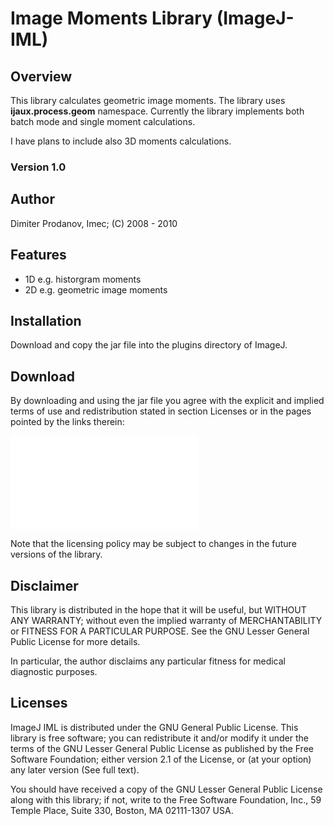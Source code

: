 # Image Moments Library (ImageJ-IML)

## Overview

This library calculates geometric image moments. The library uses
**ijaux.process.geom** namespace. Currently the library implements both
batch mode and single moment calculations.

I have plans to include also 3D moments calculations.

### Version 1.0

## Author

Dimiter Prodanov, Imec; (C) 2008 - 2010

## Features

-    1D e.g. historgram moments
-    2D e.g. geometric image moments

## Installation

Download and copy the jar file into the plugins directory of ImageJ.

## Download

By downloading and using the jar file you agree with the explicit and
implied terms of use and redistribution stated in section Licenses or in
the pages pointed by the links therein:

![I agree about ImageJ-IML](/lib/processing/ijauxgeom.jar)

Note that the licensing policy may be subject to changes in the future
versions of the library.

## Disclaimer

This library is distributed in the hope that it will be useful, but
WITHOUT ANY WARRANTY; without even the implied warranty of
MERCHANTABILITY or FITNESS FOR A PARTICULAR PURPOSE. See the GNU Lesser
General Public License for more details.

In particular, the author disclaims any particular fitness for medical
diagnostic purposes.

## Licenses

ImageJ IML is distributed under the GNU General Public License. This
library is free software; you can redistribute it and/or modify it under
the terms of the GNU Lesser General Public License as published by the
Free Software Foundation; either version 2.1 of the License, or (at your
option) any later version (See full text).

You should have received a copy of the GNU Lesser General Public License
along with this library; if not, write to the Free Software Foundation,
Inc., 59 Temple Place, Suite 330, Boston, MA 02111-1307 USA.
